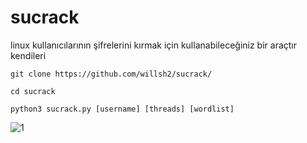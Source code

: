 # sucrack

linux kullanıcılarının şifrelerini kırmak için kullanabileceğiniz bir araçtır kendileri

```
git clone https://github.com/willsh2/sucrack/
```

```
cd sucrack
```

```
python3 sucrack.py [username] [threads] [wordlist]
```

![1](https://github.com/willsh2/sucrack/assets/136745315/4032188e-fb9d-4cb0-967b-6dc9fb0e07b8)
